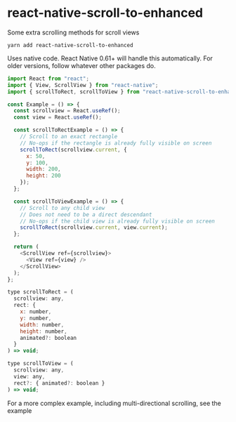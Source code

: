 # react-native-scroll-to-enhanced

Some extra scrolling methods for scroll views

```
yarn add react-native-scroll-to-enhanced
```

Uses native code. React Native 0.61+ will handle this automatically. For older versions, follow whatever other packages do.

```js
import React from "react";
import { View, ScrollView } from "react-native";
import { scrollToRect, scrollToView } from "react-native-scroll-to-enhanced";

const Example = () => {
  const scrollview = React.useRef();
  const view = React.useRef();

  const scrollToRectExample = () => {
    // Scroll to an exact rectangle
    // No-ops if the rectangle is already fully visible on screen
    scrollToRect(scrollview.current, {
      x: 50,
      y: 100,
      width: 200,
      height: 200
    });
  };

  const scrollToViewExample = () => {
    // Scroll to any child view
    // Does not need to be a direct descendant
    // No-ops if the child view is already fully visible on screen
    scrollToRect(scrollview.current, view.current);
  };

  return (
    <ScrollView ref={scrollview}>
      <View ref={view} />
    </ScrollView>
  );
};
```

```js
type scrollToRect = (
  scrollview: any,
  rect: {
    x: number,
    y: number,
    width: number,
    height: number,
    animated?: boolean
  }
) => void;

type scrollToView = (
  scrollview: any,
  view: any,
  rect?: { animated?: boolean }
) => void;
```

For a more complex example, including multi-directional scrolling, see the example

